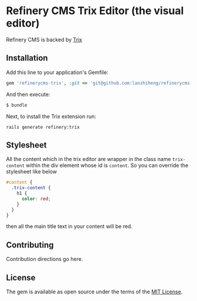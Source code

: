 # Refinery CMS Trix Editor (the visual editor)
Refinery CMS is backed by [Trix](https://github.com/basecamp/trix)

## Installation
Add this line to your application's Gemfile:

```ruby
gem 'refinerycms-trix', :git => 'git@github.com:lanzhiheng/refinerycms-trix.git'
```

And then execute:

```bash
$ bundle
```

Next, to install the Trix  extension run:

```
rails generate refinery:trix
```

## Stylesheet

All the content which in the trix editor are wrapper in the class name `trix-content` within the div element whose id is `content`. So you can override the stylesheet like below

``` css
#content {
  .trix-content {
    h1 {
      color: red;
    }
  }
}
```

then all the main title text in your content will be red.

## Contributing
Contribution directions go here.

## License
The gem is available as open source under the terms of the [MIT License](https://opensource.org/licenses/MIT).
